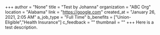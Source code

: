 +++
author = "None"
title = "Test by Johanna"
organization = "ABC Org"
location = "Alabama"
link = "https://google.com"
created_at = "January 26, 2021, 2:05 AM"
a_job_type = "Full Time"
b_benefits = ["Union-Eligible","Health Insurance"]
c_feedback = ""
thumbnail = ""
+++
Here is a test description.